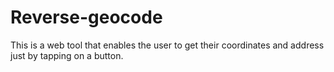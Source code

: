 # Reverse-geocode
This is a web tool that enables the user to get their coordinates and address just by tapping on a button.

